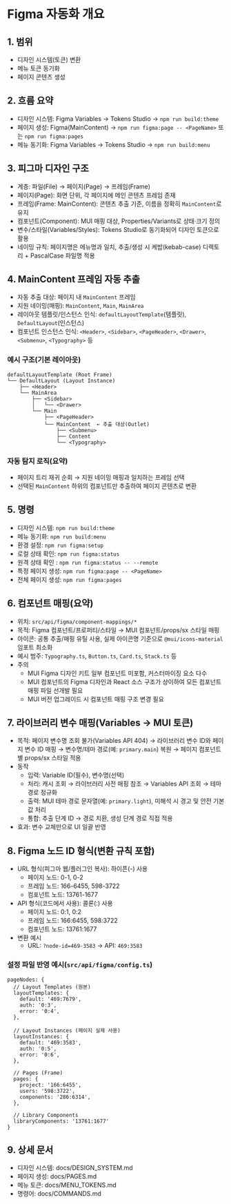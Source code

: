 # Figma 자동화 개요


## 1. 범위

- 디자인 시스템(토큰) 변환
- 메뉴 토큰 동기화
- 페이지 콘텐츠 생성


## 2. 흐름 요약

- 디자인 시스템: Figma Variables → Tokens Studio → `npm run build:theme`
- 페이지 생성: Figma(MainContent) → `npm run figma:page -- <PageName>` 또는 `npm run figma:pages`
- 메뉴 동기화: Figma Variables → Tokens Studio → `npm run build:menu`


## 3. 피그마 디자인 구조

- 계층: 파일(File) → 페이지(Page) → 프레임(Frame)
- 페이지(Page): 화면 단위, 각 페이지에 메인 콘텐츠 프레임 존재
- 프레임(Frame: MainContent): 콘텐츠 추출 기준, 이름을 정확히 `MainContent`로 유지
- 컴포넌트(Component): MUI 매핑 대상, Properties/Variants로 상태·크기 정의
- 변수/스타일(Variables/Styles): Tokens Studio로 동기화되어 디자인 토큰으로 활용
- 네이밍 규칙: 페이지명은 메뉴명과 일치, 추출/생성 시 케밥(kebab-case) 디렉토리 + PascalCase 파일명 적용


## 4. MainContent 프레임 자동 추출

- 자동 추출 대상: 페이지 내 `MainContent` 프레임
- 지원 네이밍(매핑): `MainContent`, `Main`, `MainArea`
- 레이아웃 템플릿/인스턴스 인식: `defaultLayoutTemplate`(템플릿), `DefaultLayout`(인스턴스)
- 컴포넌트 인스턴스 인식: `<Header>`, `<Sidebar>`, `<PageHeader>`, `<Drawer>`, `<Submenu>`, `<Typography>` 등

### 예시 구조(기본 레이아웃)

```
defaultLayoutTemplate (Root Frame)
└── DefaultLayout (Layout Instance)
    ├── <Header>
    └── MainArea
        ├── <Sidebar>
        │   └── <Drawer>
        └── Main
            ├── <PageHeader>
            └── MainContent  ← 추출 대상(Outlet)
                ├── <Submenu>
                ├── Content
                └── <Typography>
```

### 자동 탐지 로직(요약)
- 페이지 트리 재귀 순회 → 지원 네이밍 매핑과 일치하는 프레임 선택
- 선택된 `MainContent` 하위의 컴포넌트만 추출하여 페이지 콘텐츠로 변환


## 5. 명령

- 디자인 시스템: `npm run build:theme`
- 메뉴 동기화: `npm run build:menu`
- 환경 설정: `npm run figma:setup`
- 로컬 상태 확인: `npm run figma:status`
- 원격 상태 확인 : `npm run figma:status -- --remote`
- 특정 페이지 생성: `npm run figma:page -- <PageName>`
- 전체 페이지 생성: `npm run figma:pages`


## 6. 컴포넌트 매핑(요약)

- 위치: `src/api/figma/component-mappings/*`
- 목적: Figma 컴포넌트/프로퍼티/스타일 → MUI 컴포넌트/props/sx 스타일 매핑
- 아이콘: 공통 추출/매핑 유틸 사용, 실제 아이콘명 기준으로 `@mui/icons-material` 임포트 최소화
- 예시 범주: `Typography.ts`, `Button.ts`, `Card.ts`, `Stack.ts` 등
- 주의
  - MUI Figma 디자인 키트 일부 컴포넌트 미포함, 커스터마이징 요소 다수
  - MUI 컴포넌트의 Figma 디자인과 React 소스 구조가 상이하여 모든 컴포넌트 매핑 파일 선개발 필요
  - MUI 버전 업그레이드 시 컴포넌트 매핑 구조 변경 필요


## 7. 라이브러리 변수 매핑(Variables → MUI 토큰)

- 목적: 페이지 변수명 조회 불가(Variables API 404) → 라이브러리 변수 ID와 페이지 변수 ID 매핑 → 변수명/테마 경로(예: `primary.main`) 복원 → 페이지 컴포넌트별 props/sx 스타일 적용
- 동작
  - 입력: Variable ID(필수), 변수명(선택)
  - 처리: 캐시 조회 → 라이브러리 사전 매핑 참조 → Variables API 조회 → 테마 경로 정규화
  - 출력: MUI 테마 경로 문자열(예: `primary.light`), 미해석 시 경고 및 안전 기본값 처리
  - 통합: 추출 단계 ID → 경로 치환, 생성 단계 경로 직접 적용
 - 효과: 변수 교체만으로 UI 일괄 반영


## 8. Figma 노드 ID 형식(변환 규칙 포함)

- URL 형식(피그마 웹/플러그인 복사): 하이픈(-) 사용
  - 페이지 노드: 0-1, 0-2
  - 프레임 노드: 166-6455, 598-3722
  - 컴포넌트 노드: 13761-1677
- API 형식(코드에서 사용): 콜론(:) 사용
  - 페이지 노드: 0:1, 0:2
  - 프레임 노드: 166:6455, 598:3722
  - 컴포넌트 노드: 13761:1677
- 변환 예시
  - URL: `?node-id=469-3583` → API: `469:3583`

### 설정 파일 반영 예시(`src/api/figma/config.ts`)

```
pageNodes: {
  // Layout Templates (원본)
  layoutTemplates: {
    default: '469:7679',
    auth: '0:3',
    error: '0:4',
  },

  // Layout Instances (페이지 실제 사용)
  layoutInstances: {
    default: '469:3583',
    auth: '0:5',
    error: '0:6',
  },

  // Pages (Frame)
  pages: {
    project: '166:6455',
    users: '598:3722',
    components: '286:6314',
  },

  // Library Components
  libraryComponents: '13761:1677'
}
```


## 9. 상세 문서

- 디자인 시스템: docs/DESIGN_SYSTEM.md
- 페이지 생성: docs/PAGES.md
- 메뉴 토큰: docs/MENU_TOKENS.md
- 명령어: docs/COMMANDS.md
